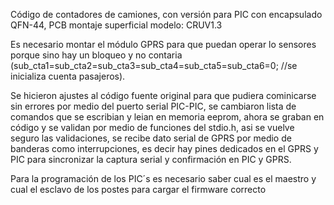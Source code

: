 Código de contadores de camiones, con versión para PIC con encapsulado QFN-44, PCB montaje superficial modelo: CRUV1.3

Es necesario montar el módulo GPRS para que puedan operar lo sensores porque sino hay un bloqueo y no contaria (sub_cta1=sub_cta2=sub_cta3=sub_cta4=sub_cta5=sub_cta6=0; //se inicializa cuenta pasajeros).

Se hicieron ajustes al código fuente original para que pudiera cominicarse sin errores por medio del puerto serial PIC-PIC, se cambiaron lista de comandos que se escribian y leian en memoria eeprom, ahora se graban en código y se validan por medio de funciones del stdio.h, asi se vuelve seguro las validaciones, se recibe dato serial de GPRS por medio de banderas como interrupciones, es decir hay pines dedicados en el GPRS y PIC para sincronizar la captura serial y confirmación en PIC y GPRS.

Para la programación de los PIC´s es necesario saber cual es el maestro y cual el esclavo de los postes para cargar el firmware correcto

